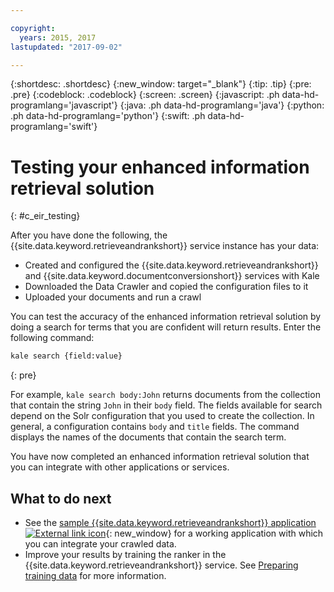 ```yaml
---

copyright:
  years: 2015, 2017
lastupdated: "2017-09-02"

---
```


{:shortdesc: .shortdesc}
{:new_window: target="_blank"}
{:tip: .tip}
{:pre: .pre}
{:codeblock: .codeblock}
{:screen: .screen}
{:javascript: .ph data-hd-programlang='javascript'}
{:java: .ph data-hd-programlang='java'}
{:python: .ph data-hd-programlang='python'}
{:swift: .ph data-hd-programlang='swift'}

# Testing your enhanced information retrieval solution
{: #c_eir_testing}

After you have done the following, the {{site.data.keyword.retrieveandrankshort}} service instance has your data:

-   Created and configured the {{site.data.keyword.retrieveandrankshort}} and {{site.data.keyword.documentconversionshort}} services with Kale
-   Downloaded the Data Crawler and copied the configuration files to it
-   Uploaded your documents and run a crawl

You can test the accuracy of the enhanced information retrieval solution by doing a search for terms that you are confident will return results. Enter the following command:

```bash
kale search {field:value}
```
{: pre}

For example, `kale search body:John` returns documents from the collection that contain the string `John` in their `body` field. The fields available for search depend on the Solr configuration that you used to create the collection. In general, a configuration contains `body` and `title` fields. The command displays the names of the documents that contain the search term.

You have now completed an enhanced information retrieval solution that you can integrate with other applications or services.

## What to do next

-   See the [sample {{site.data.keyword.retrieveandrankshort}} application ![External link icon](../../icons/launch-glyph.svg "External link icon")](http://www.ibm.com/watson/developercloud/doc/ega_docs/rnr_ega_index.shtml){: new_window} for a working application with which you can integrate your crawled data.
-   Improve your results by training the ranker in the {{site.data.keyword.retrieveandrankshort}} service. See [Preparing training data](/docs/services/retrieve-and-rank/training-data.html) for more information.
